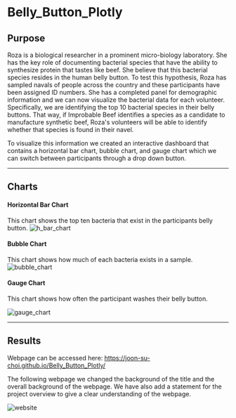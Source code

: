 # Belly_Button_Plotly

## Purpose

Roza is a biological researcher in a prominent micro-biology laboratory. She has the key role of documenting bacterial species that have the ability to synthesize protein that tastes like beef. She believe that this bacterial species resides in the human belly button. To test this hypothesis, Roza has sampled navals of people across the country and these participants have been assigned ID numbers. She has a completed panel for demographic information and we can now visualize the bacterial data for each volunteer. Specifically, we are identifying the top 10 bacterial species in their belly buttons. That way, if Improbable Beef identifies a species as a candidate to manufacture synthetic beef, Roza's volunteers will be able to identify whether that species is found in their navel.

To visualize this information we created an interactive dashboard that contains a horizontal bar chart, bubble chart, and gauge chart which we can switch between participants through a drop down button.

-------------------------------------------------------------------------------------

## Charts

#### Horizontal Bar Chart
This chart shows the top ten bacteria that exist in the participants belly button.
![h_bar_chart](https://user-images.githubusercontent.com/95505596/159126593-cdb56d20-b77b-42d4-8f1d-ad96d6ff543c.png)

#### Bubble Chart
This chart shows how much of each bacteria exists in a sample.
![bubble_chart](https://user-images.githubusercontent.com/95505596/159126709-f68fa23b-b3c8-442b-826e-6f6d819e8d19.png)

#### Gauge Chart
This chart shows how often the participant washes their belly button.

![gauge_chart](https://user-images.githubusercontent.com/95505596/159126753-0a945a71-92bf-4f94-863b-034034d684e7.png)

--------------------------------------------------------------------------------------

## Results

Webpage can be accessed here: https://joon-su-choi.github.io/Belly_Button_Plotly/

The following webpage we changed the background of the title and the overall background of the webpage. We have also add a statement for the project overview to give a clear understanding of the webpage.

![website](https://user-images.githubusercontent.com/95505596/159127166-e671d454-250e-4970-8524-823b2b43a71a.png)


